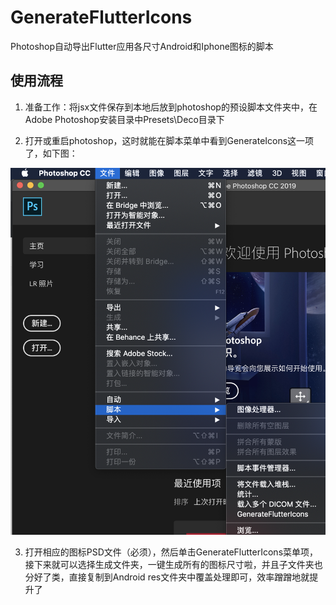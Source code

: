 # GenerateFlutterIcons
Photoshop自动导出Flutter应用各尺寸Android和Iphone图标的脚本

## 使用流程

1. 准备工作：将jsx文件保存到本地后放到photoshop的预设脚本文件夹中，在Adobe Photoshop安装目录中Presets\Deco目录下

2. 打开或重启photoshop，这时就能在脚本菜单中看到GenerateIcons这一项了，如下图：

  ![image](https://github.com/ga1gi7nang5/GenerateFlutterIcons/blob/master/demo.png)

3. 打开相应的图标PSD文件（必须），然后单击GenerateFlutterIcons菜单项，接下来就可以选择生成文件夹，一键生成所有的图标尺寸啦，并且子文件夹也分好了类，直接复制到Android res文件夹中覆盖处理即可，效率蹭蹭地就提升了
